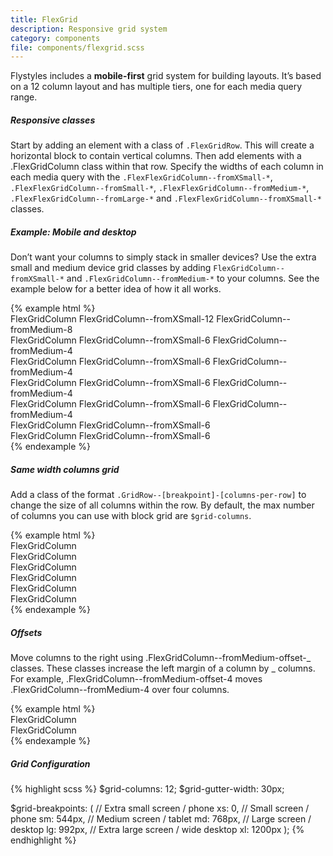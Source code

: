 ```yaml
---
title: FlexGrid
description: Responsive grid system
category: components
file: components/flexgrid.scss
---
```


Flystyles includes a **mobile-first** grid system for building layouts. It’s based on a 12 column layout and has multiple tiers, one for each media query range.

##### Responsive classes

Start by adding an element with a class of `.FlexGridRow`. This will create a horizontal block to contain vertical columns. Then add elements with a .FlexGridColumn class within that row. Specify the widths of each column in each media query with the `.FlexFlexGridColumn--fromXSmall-*`, `.FlexFlexGridColumn--fromSmall-*`, `.FlexFlexGridColumn--fromMedium-*`, `.FlexFlexGridColumn--fromLarge-*` and `.FlexFlexGridColumn--fromXSmall-*` classes.

##### Example: Mobile and desktop

Don’t want your columns to simply stack in smaller devices? Use the extra small and medium device grid classes by adding `FlexGridColumn--fromXSmall-*` and `.FlexGridColumn--fromMedium-*` to your columns. See the example below for a better idea of how it all works.

<div class="exampleView">
{% example html %}
<!-- Stack the columns on mobile by making one full-width and the other half-width -->
<div class="FlexGridRow">
  <div class="FlexGridColumn FlexGridColumn--fromXSmall-12 FlexGridColumn--fromMedium-8">FlexGridColumn FlexGridColumn--fromXSmall-12 FlexGridColumn--fromMedium-8</div>
  <div class="FlexGridColumn FlexGridColumn--fromXSmall-6 FlexGridColumn--fromMedium-4">FlexGridColumn FlexGridColumn--fromXSmall-6 FlexGridColumn--fromMedium-4</div>
</div>

<!-- Columns start at 50% wide on mobile and bump up to 33.3% wide on desktop -->

<div class="FlexGridRow">
  <div class="FlexGridColumn FlexGridColumn--fromXSmall-6 FlexGridColumn--fromMedium-4">FlexGridColumn FlexGridColumn--fromXSmall-6 FlexGridColumn--fromMedium-4</div>
  <div class="FlexGridColumn FlexGridColumn--fromXSmall-6 FlexGridColumn--fromMedium-4">FlexGridColumn FlexGridColumn--fromXSmall-6 FlexGridColumn--fromMedium-4</div>
  <div class="FlexGridColumn FlexGridColumn--fromXSmall-6 FlexGridColumn--fromMedium-4">FlexGridColumn FlexGridColumn--fromXSmall-6 FlexGridColumn--fromMedium-4</div>
</div>

<!-- Columns are always 50% wide, on mobile and desktop -->

<div class="FlexGridRow">
  <div class="FlexGridColumn FlexGridColumn--fromXSmall-6">FlexGridColumn FlexGridColumn--fromXSmall-6</div>
  <div class="FlexGridColumn FlexGridColumn--fromXSmall-6">FlexGridColumn FlexGridColumn--fromXSmall-6</div>
</div>
{% endexample %}
</div>

##### Same width columns grid

Add a class of the format `.GridRow--[breakpoint]-[columns-per-row]` to change the size of all columns within the row. By default, the max number of columns you can use with block grid are `$grid-columns`.

<div class="exampleView">
{% example html %}
<div class="FlexGridRow FlexGridRow--fromSmall-1 FlexGridRow--fromMedium-2 FlexGridRow--fromLarge-4">
  <div class="FlexGridColumn">FlexGridColumn</div>
  <div class="FlexGridColumn">FlexGridColumn</div>
  <div class="FlexGridColumn">FlexGridColumn</div>
  <div class="FlexGridColumn">FlexGridColumn</div>
  <div class="FlexGridColumn">FlexGridColumn</div>
  <div class="FlexGridColumn">FlexGridColumn</div>
</div>
{% endexample %}
</div>

##### Offsets

Move columns to the right using .FlexGridColumn--fromMedium-offset-_ classes. These classes increase the left margin of a column by _ columns. For example, .FlexGridColumn--fromMedium-offset-4 moves .FlexGridColumn--fromMedium-4 over four columns.

<div class="exampleView">
{% example html %}
<div class="FlexGridRow">
  <div class="FlexGridColumn FlexGridColumn--fromMedium-4 FlexGridColumn--fromMedium-offset-2">FlexGridColumn</div>
  <div class="FlexGridColumn FlexGridColumn--fromMedium-4">FlexGridColumn</div>
</div>
{% endexample %}
</div>

##### Grid Configuration

{% highlight scss %}
$grid-columns: 12;
$grid-gutter-width: 30px;

$grid-breakpoints: (
// Extra small screen / phone
xs: 0,
// Small screen / phone
sm: 544px,
// Medium screen / tablet
md: 768px,
// Large screen / desktop
lg: 992px,
// Extra large screen / wide desktop
xl: 1200px
);
{% endhighlight %}
